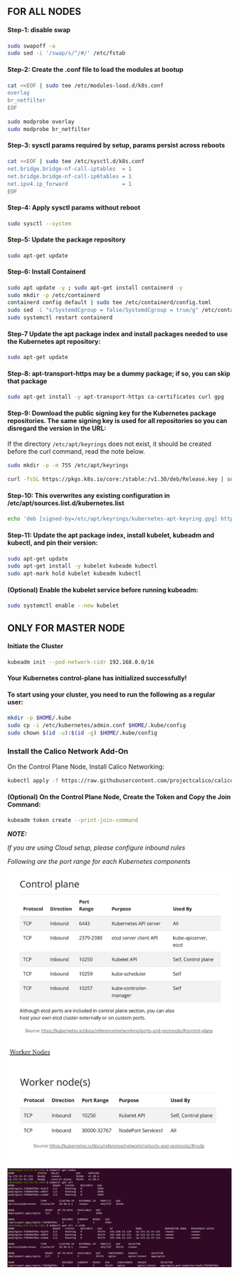 ## FOR ALL NODES
#### Step-1: disable swap
```bash
sudo swapoff -a
sudo sed -i '/swap/s/^/#/' /etc/fstab
```

#### Step-2: Create the .conf file to load the modules at bootup
```bash
cat <<EOF | sudo tee /etc/modules-load.d/k8s.conf
overlay
br_netfilter
EOF
```
```bash
sudo modprobe overlay
sudo modprobe br_netfilter
```

#### Step-3: sysctl params required by setup, params persist across reboots
```bash
cat <<EOF | sudo tee /etc/sysctl.d/k8s.conf
net.bridge.bridge-nf-call-iptables  = 1
net.bridge.bridge-nf-call-ip6tables = 1
net.ipv4.ip_forward                 = 1
EOF
```

#### Step-4: Apply sysctl params without reboot
```bash
sudo sysctl --system
```

#### Step-5: Update the package repository 
```bash
sudo apt-get update
```
#### Step-6: Install Containerd
```bash
sudo apt update -y ; sudo apt-get install containerd -y
sudo mkdir -p /etc/containerd
containerd config default | sudo tee /etc/containerd/config.toml 
sudo sed -i "s/SystemdCgroup = false/SystemdCgroup = true/g" /etc/containerd/config.toml 
sudo systemctl restart containerd
```

#### Step-7 Update the apt package index and install packages needed to use the Kubernetes apt repository:
```bash
sudo apt-get update
```
#### Step-8: apt-transport-https may be a dummy package; if so, you can skip that package
```bash
sudo apt-get install -y apt-transport-https ca-certificates curl gpg
```
#### Step-9: Download the public signing key for the Kubernetes package repositories. The same signing key is used for all repositories so you can disregard the version in the URL:
If the directory `/etc/apt/keyrings` does not exist, it should be created before the curl command, read the note below.
```bash
sudo mkdir -p -m 755 /etc/apt/keyrings
```
```bash
curl -fsSL https://pkgs.k8s.io/core:/stable:/v1.30/deb/Release.key | sudo gpg --dearmor -o /etc/apt/keyrings/kubernetes-apt-keyring.gpg
```
#### Step-10: This overwrites any existing configuration in /etc/apt/sources.list.d/kubernetes.list
```bash
echo 'deb [signed-by=/etc/apt/keyrings/kubernetes-apt-keyring.gpg] https://pkgs.k8s.io/core:/stable:/v1.30/deb/ /' | sudo tee /etc/apt/sources.list.d/kubernetes.list
```
#### Step-11: Update the apt package index, install kubelet, kubeadm and kubectl, and pin their version:
```bash
sudo apt-get update
sudo apt-get install -y kubelet kubeadm kubectl
sudo apt-mark hold kubelet kubeadm kubectl
```

#### (Optional) Enable the kubelet service before running kubeadm:
```bash
sudo systemctl enable --now kubelet
```

## ONLY FOR MASTER NODE

#### Initiate the Cluster
```bash
kubeadm init --pod-network-cidr 192.168.0.0/16
```


#### Your Kubernetes control-plane has initialized successfully!

#### To start using your cluster, you need to run the following as a regular user:
```bash
mkdir -p $HOME/.kube
sudo cp -i /etc/kubernetes/admin.conf $HOME/.kube/config
sudo chown $(id -u):$(id -g) $HOME/.kube/config
```

### Install the Calico Network Add-On
On the Control Plane Node, Install Calico Networking:
```bash
kubectl apply -f https://raw.githubusercontent.com/projectcalico/calico/v3.25.0/manifests/calico.yaml
```

#### (Optional) On the Control Plane Node, Create the Token and Copy the Join Command:
```bash
kubeadm token create --print-join-command
```

***NOTE:***

*If you are using Cloud setup, please configure inbound rules*

*Following are the port range for each Kubernetes components*

![alt text](image.png)


![alt text](image-1.png)